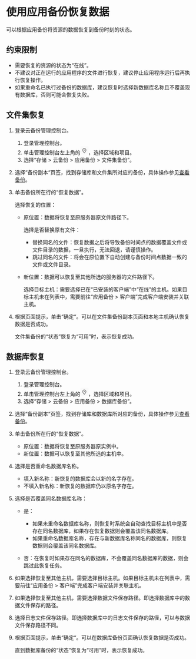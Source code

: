# 使用应用备份恢复数据<a name="cbr_03_0126"></a>

可以根据应用备份将资源的数据恢复到备份时刻的状态。

## 约束限制<a name="section189951032185019"></a>

-   需要恢复的资源的状态为“在线”。
-   不建议对正在运行的应用程序的文件进行恢复，建议停止应用程序运行后再执行恢复操作。
-   如果重命名已执行过备份的数据库，建议恢复时选择新数据库名称且不覆盖现有数据库，否则可能会恢复失败。

## 文件集恢复<a name="section34342040122313"></a>

1.  登录云备份管理控制台。
    1.  登录管理控制台。
    2.  单击管理控制台左上角的![](figures/icon-region-5.png)，选择区域和项目。
    3.  选择“存储 \> 云备份 \> 应用备份 \> 文件集备份”。

2.  选择“备份副本“页签，找到存储库和文件集所对应的备份，具体操作参见[查看备份](查看备份.md)。
3.  单击备份所在行的“恢复数据”。

    选择恢复的位置：

    -   原位置：数据将恢复至原服务器原文件路径下。

        选择是否替换原有文件：

        -   替换同名的文件：恢复数据之后将导致备份时间点的数据覆盖文件或文件目录的数据，一旦执行，无法回退，请谨慎操作。
        -   跳过同名的文件：将会在原位置下自动创建与备份时间点数据一致的文件或文件目录。

    -   新位置：数据可以恢复至其他所选的服务器的文件路径下。

        选择目标主机：需要选择已在“已安装的客户端”中“在线”的主机。如果目标主机未在列表中，需要前往“应用备份 \> 客户端”完成客户端安装并关联主机。

4.  根据页面提示，单击“确定“。可以在文件集备份副本页面和本地主机确认恢复数据是否成功。

    文件集备份的“状态”恢复为“可用”时，表示恢复成功。


## 数据库恢复<a name="section17563171032418"></a>

1.  登录云备份管理控制台。
    1.  登录管理控制台。
    2.  单击管理控制台左上角的![](figures/icon-region-6.png)，选择区域和项目。
    3.  选择“存储 \> 云备份 \> 应用备份 \> 数据库备份”。

2.  选择“备份副本“页签，找到存储库和数据库所对应的备份，具体操作参见[查看备份](查看备份.md)。
3.  单击备份所在行的“恢复数据”。
    -   原位置：数据将恢复至原服务器原实例中。
    -   新位置：数据可以恢复至其他所选的主机中。

4.  选择是否重命名数据库名称。
    -   填入新名称：新恢复的数据库会以新的名字存在。
    -   不填入新名称：新恢复的数据库仍以原名字存在。

5.  选择是否覆盖同名数据库名称：
    -   是：
        -   如果未重命名数据库名称，则恢复时系统会自动查找目标主机中是否存在同名数据库，如果存在恢复数据则会覆盖该同名数据库。
        -   如果重命名数据库名称，存在与新数据库名称同名的数据库，则恢复数据则会覆盖该同名数据库。

    -   否：在恢复时如果存在同名的数据库，不会覆盖同名数据库的数据，则会跳过此恢复任务。

6.  如果选择恢复至其他主机，需要选择目标主机。如果目标主机未在列表中，需要前往“应用备份 \> 客户端”完成客户端安装并关联主机。
7.  如果选择恢复至其他主机，需要选择数据文件保存路径。即选择数据库中的数据文件保存的路径。
8.  选择日志文件保存路径。即选择数据库中的日志文件保存的路径，可以与数据文件保存路径不同。
9.  根据页面提示，单击“确定“。可以在数据库备份页面确认恢复数据是否成功。

    直到数据库备份的“状态”恢复为“可用”时，表示恢复成功。


